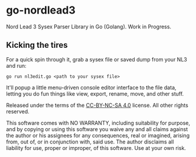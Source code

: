 # go-nordlead3
Nord Lead 3 Sysex Parser Library in Go (Golang). Work in Progress.

## Kicking the tires

For a quick spin through it, grab a sysex file or saved dump from your NL3 and run:

`go run nl3edit.go <path to your sysex file>`

It'll popup a little menu-driven console editor interface to the file data, letting you do fun things like view, export, rename, move, and other stuff.

Released under the terms of the [CC-BY-NC-SA 4.0](https://creativecommons.org/licenses/by-nc-sa/4.0/) license. All other rights reserved.

This software comes with NO WARRANTY, including suitability for purpose, and by copying or using this software you waive any and all claims against the author or his assignees for any consequences, real or imagined, arising from, out of, or in conjunction with, said use. The author disclaims all liability for use, proper or improper, of this software. Use at your own risk.
